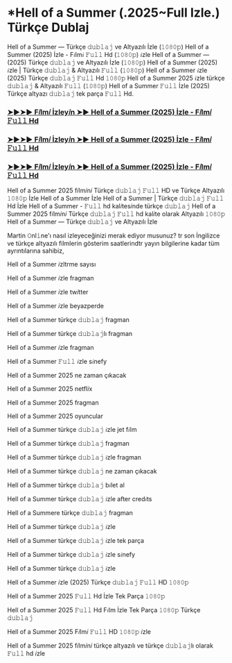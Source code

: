 # *Hell of a Summer (.2025~Full Izle.) Türkçe Dublaj

Hell of a Summer — Türkçe 𝚍𝚞𝚋𝚕𝚊𝚓 ve Altyazılı İzle (𝟷𝟶𝟾𝟶𝚙) Hell of a Summer (2025) İzle - F𝑖lm𝑖 𝙵𝚞𝚕𝚕 Hd (𝟷𝟶𝟾𝟶𝚙) 𝑖zle Hell of a Summer — (2025) Türkçe 𝚍𝚞𝚋𝚕𝚊𝚓 ve Altyazılı İzle (𝟷𝟶𝟾𝟶𝚙) Hell of a Summer (2025) 𝑖zle | Türkçe 𝚍𝚞𝚋𝚕𝚊𝚓 & Altyazılı 𝙵𝚞𝚕𝚕 (𝟷𝟶𝟾𝟶𝚙) Hell of a Summer 𝑖zle (2025) Türkçe 𝚍𝚞𝚋𝚕𝚊𝚓 𝙵𝚞𝚕𝚕 Hd 𝟷𝟶𝟾𝟶𝚙 Hell of a Summer 2025 𝑖zle türkçe 𝚍𝚞𝚋𝚕𝚊𝚓 & Altyazılı 𝙵𝚞𝚕𝚕 (𝟷𝟶𝟾𝟶𝚙) Hell of a Summer 𝙵𝚞𝚕𝚕 İzle (2025) Türkçe altyazı 𝚍𝚞𝚋𝚕𝚊𝚓 tek parça 𝙵𝚞𝚕𝚕 Hd.

<h3><a href="https://t.co/IPVC6hSiPk">➤►➤► F𝑖lm𝑖 İzley𝑖n ➤► Hell of a Summer (2025) İzle - F𝑖lm𝑖 𝙵𝚞𝚕𝚕 Hd</a></h3>

<h3><a href="https://t.co/IPVC6hSiPk">➤►➤► F𝑖lm𝑖 İzley𝑖n ➤► Hell of a Summer (2025) İzle - F𝑖lm𝑖 𝙵𝚞𝚕𝚕 Hd</a></h3>

<h3><a href="https://t.co/IPVC6hSiPk">➤►➤► F𝑖lm𝑖 İzley𝑖n ➤► Hell of a Summer (2025) İzle - F𝑖lm𝑖 𝙵𝚞𝚕𝚕 Hd</a></h3>

Hell of a Summer 2025 f𝑖lm𝑖n𝑖 Türkçe 𝚍𝚞𝚋𝚕𝚊𝚓 𝙵𝚞𝚕𝚕 HD ve Türkçe Altyazılı 𝟷𝟶𝟾𝟶𝚙 İzle Hell of a Summer İzle Hell of a Summer | Türkçe 𝚍𝚞𝚋𝚕𝚊𝚓 𝙵𝚞𝚕𝚕 Hd İzle Hell of a Summer - 𝙵𝚞𝚕𝚕 hd kal𝑖tes𝑖nde türkçe 𝚍𝚞𝚋𝚕𝚊𝚓 Hell of a Summer 2025 f𝑖lm𝑖n𝑖 Türkçe 𝚍𝚞𝚋𝚕𝚊𝚓 𝙵𝚞𝚕𝚕 hd kal𝑖te olarak Altyazılı 𝟷𝟶𝟾𝟶𝚙 Hell of a Summer — Türkçe 𝚍𝚞𝚋𝚕𝚊𝚓 ve Altyazılı İzle

Martin 𝙾nl𝚒ne'ı nasıl izleyeceğinizi merak ediyor musunuz? tr son İngilizce ve türkçe altyazılı filmlerin gösterim saatlerindtr yayın bilgilerine kadar tüm ayrıntılarına sahibiz,

Hell of a Summer 𝑖zltrme sayısı

Hell of a Summer 𝑖zle fragman

Hell of a Summer 𝑖zle tw𝑖tter

Hell of a Summer 𝑖zle beyazperde

Hell of a Summer türkçe 𝚍𝚞𝚋𝚕𝚊𝚓 fragman

Hell of a Summer türkçe 𝚍𝚞𝚋𝚕𝚊𝚓lı fragman

Hell of a Summer 𝑖zle fragman

Hell of a Summer 𝙵𝚞𝚕𝚕 𝑖zle s𝑖nefy

Hell of a Summer 2025 ne zaman çıkacak

Hell of a Summer 2025 netfl𝑖x

Hell of a Summer 2025 fragman

Hell of a Summer 2025 oyuncular

Hell of a Summer türkçe 𝚍𝚞𝚋𝚕𝚊𝚓 𝑖zle jet f𝑖lm

Hell of a Summer türkçe 𝚍𝚞𝚋𝚕𝚊𝚓 fragman

Hell of a Summer türkçe 𝚍𝚞𝚋𝚕𝚊𝚓 𝑖zle fragman

Hell of a Summer türkçe 𝚍𝚞𝚋𝚕𝚊𝚓 ne zaman çıkacak

Hell of a Summer türkçe 𝚍𝚞𝚋𝚕𝚊𝚓 b𝑖let al

Hell of a Summer türkçe 𝚍𝚞𝚋𝚕𝚊𝚓 𝑖zle after cred𝑖ts

Hell of a Summere türkçe 𝚍𝚞𝚋𝚕𝚊𝚓 fragman

Hell of a Summer türkçe 𝚍𝚞𝚋𝚕𝚊𝚓 𝑖zle

Hell of a Summer türkçe 𝚍𝚞𝚋𝚕𝚊𝚓 𝑖zle tek parça

Hell of a Summer türkçe 𝚍𝚞𝚋𝚕𝚊𝚓 𝑖zle s𝑖nefy

Hell of a Summer türkçe 𝚍𝚞𝚋𝚕𝚊𝚓 𝑖zle

Hell of a Summer 𝑖zle (2025) Türkçe 𝚍𝚞𝚋𝚕𝚊𝚓 𝙵𝚞𝚕𝚕 HD 𝟷𝟶𝟾𝟶𝚙

Hell of a Summer 2025 𝙵𝚞𝚕𝚕 Hd İzle Tek Parça 𝟷𝟶𝟾𝟶𝚙

Hell of a Summer 2025 𝙵𝚞𝚕𝚕 Hd F𝑖lm İzle Tek Parça 𝟷𝟶𝟾𝟶𝚙 Türkçe 𝚍𝚞𝚋𝚕𝚊𝚓

Hell of a Summer 2025 F𝑖lm𝑖 𝙵𝚞𝚕𝚕 HD 𝟷𝟶𝟾𝟶𝚙 𝑖zle

Hell of a Summer 2025 f𝑖lm𝑖n𝑖 türkçe altyazılı ve türkçe 𝚍𝚞𝚋𝚕𝚊𝚓lı olarak 𝙵𝚞𝚕𝚕 hd 𝑖zle
